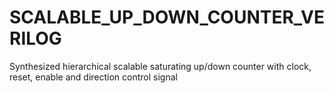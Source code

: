 # SCALABLE_UP_DOWN_COUNTER_VERILOG
Synthesized hierarchical scalable saturating up/down counter with clock, reset, enable and direction control signal
